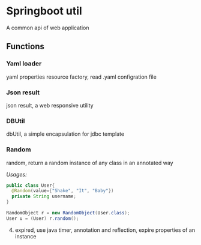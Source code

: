 # Springboot util
A common api of web application 

## Functions
### Yaml loader
yaml properties resource factory, read .yaml configration file
### Json result
json result, a web responsive utility
### DBUtil
dbUtil, a simple encapsulation for jdbc template
### Random
random, return a random instance of any class in an annotated way

*Usages:*
```java
public class User{
  @Random(value={"Shake", "It", "Baby"})
  private String username;
}

RandomObject r = new RandomObject(User.class);
User u = (User) r.random();
```
   
4. expired, use java timer, annotation and reflection, expire properties of an instance 
